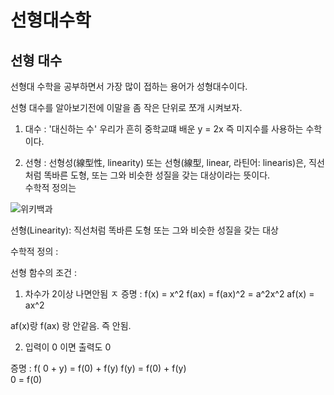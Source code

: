 # 선형대수학 

## 선형 대수

선형대 수학을 공부하면서 가장 많이 접하는 용어가 성형대수이다.

선형 대수를 알아보기전에 이말을 좀 작은 단위로 쪼개 시켜보자.

1) 대수 : '대신하는 수' 우리가 흔히 중학교떄 배운 y = 2x  즉 미지수를 사용하는 수학이다.

2) 선형 : 선형성(線型性, linearity) 또는 선형(線型, linear, 라틴어: linearis)은, 직선처럼 똑바른 도형, 
또는 그와 비슷한 성질을 갖는 대상이라는 뜻이다.  
수학적 정의는 

![위키백과](https://github.com/rinechran/programLab/blob/master/Linearity/img/linearity1.png)



선형(Linearity): 직선처럼 똑바른 도형 또는 그와 비슷한 성질을 갖는 대상

수학적 정의 : 

선형 함수의 조건 : 


1) 차수가 2이상 나면안됨 
ㅈ
증명 : f(x) = x^2
f(ax) = f(ax)^2 = a^2x^2
af(x) = ax^2

af(x)랑 f(ax) 랑 안같음. 즉 안됨.


2) 입력이 0 이면 출력도 0

증명 : f( 0 + y) = f(0) + f(y)
f(y) = f(0) + f(y)  
0 = f(0)



